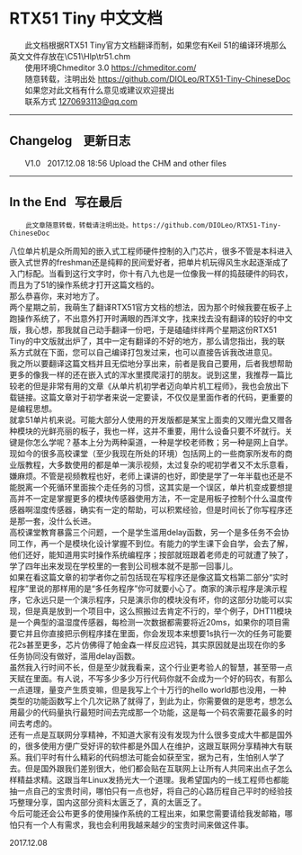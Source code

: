 # RTX51 Tiny 中文文档

        此文档根据RTX51 Tiny官方文档翻译而制，如果您有Keil 51的编译环境那么英文文件存放在\C51\Hlp\tr51.chm  
        使用环境Chmeditor 3.0 https://chmeditor.com/  
        随意转载，注明出处 https://github.com/DIOLeo/RTX51-Tiny-ChineseDoc  
        如果您对此文档有什么意见或建议欢迎提出  
        联系方式 1270693113@qq.com  
***
## Changelog    更新日志
        V1.0    2017.12.08 18:56 Upload the CHM and other files
***
## In the End    写在最后

        此文章随意转载，转载请注明出处。https://github.com/DIOLeo/RTX51-Tiny-ChineseDoc

八位单片机是众所周知的嵌入式工程师硬件控制的入门芯片，很多不管是本科进入嵌入式世界的freshman还是纯粹的民间爱好者，把单片机玩得风生水起逐渐成了入门标配。当看到这行文字时，你十有八九也是一位像我一样的捣鼓硬件的码农，而且为了51的操作系统才打开这篇文档的。  
那么恭喜你，来对地方了。  
两个星期之前，我萌生了翻译RTX51官方文档的想法，因为那个时候我要在板子上跑操作系统了，不出意外打开时满眼的西洋文字，找来找去没有翻译的较好的中文版，我心想，那我就自己动手翻译一份吧，于是磕磕绊绊两个星期这份RTX51 Tiny的中文版就出炉了，其中一定有翻译的不好的地方，那么请您指出，我的联系方式就在下面，您可以自己编译打包发过来，也可以直接告诉我改进意见。  
我之所以要翻译这篇文档并且无偿地分享出来，前者是我自己要用，后者我想帮助更多的像我一样的还在嵌入式的浑水里摸爬滚打的朋友。说到这里，我推荐一篇比较老的但是非常有用的文章《从单片机初学者迈向单片机工程师》，我也会放出下载链接。这篇文章对于初学者来说一定要读，不仅仅是里面作者的代码，更重要的是编程思想。  
就拿51单片机来说。可能大部分人使用的开发版都是某宝上面卖的又赠光盘又赠各种模块的光鲜亮丽的板子，我也一样，这并不重要，用什么设备只要不坏就行。关键是你怎么学呢？基本上分为两种渠道，一种是学校老师教；另一种是网上自学。现如今的很多高校课堂（至少我现在所处的环境）包括网上的一些商家所发布的商业版教程，大多数使用的都是单一演示视频，太过复杂的呢初学者又不太乐意看，嫌麻烦。不管是视频教程也好，老师上课讲的也好，即使是学了一年半载也还是不能脱离一个死循环里面挨个走任务的习惯，这其实是一个误区，单片机变成要想提高并不一定是掌握更多的模块传感器使用方法，不一定是用板子控制个什么温度传感器啊湿度传感器，确实有一定的帮助，可以积累经验，但是时间长了你写程序还是那一套，没什么长进。  
高校课堂教育暴露三个问题，一个是学生滥用delay函数，另一个是多任务不会协同工作，再一个是模块化设计掌握不到位。有能力的学生课下会自学，会去了解，他们还好，能知道用实时操作系统编程序；按部就班跟着老师走的可就遭了殃了，学了四年出来发现在学校里的一套到公司根本就不是那一回事儿。  
如果在看这篇文章的初学者你之前包括现在写程序还是像这篇文档第二部分“实时程序”里说的那样用的是“多任务程序”你可就要小心了。商家的演示程序是演示程序，它永远只是一个演示程序，只是演示你的模块没有坏，你的这部分功能可以实现，但是真是放到一个项目中，这么照搬过去肯定不行的，举个例子，DHT11模块是一个典型的温湿度传感器，每检测一次数据都需要将近20ms，如果你的项目需要它并且你直接把示例程序揉在里面，你会发现本来想要1s执行一次的任务可能要花2s甚至更多，芯片仿佛得了帕金森一样反应迟钝，其实原因就是出现在你的多任务协同没有做好，滥用delay函数。  
虽然我入行时间不长，但是至少就我看来，这个行业更考验人的智慧，甚至带一点天赋在里面。有人说，不写多少多少万行代码你就不会成为一个好的码农，有那么一点道理，量变产生质变嘛，但是我写上个十万行的hello world那也没用，一种类型的功能函数写上个几次记熟了就得了，到此为止，你需要做的是思考，想怎么用最少的代码量执行最短时间去完成那一个功能，这是每一个码农需要花最多的时间去考虑的。  
还有一点是互联网分享精神，不知道大家有没有发现为什么很多变成大牛都是国外的，很多使用方便广受好评的软件都是外国人在维护，这跟互联网分享精神大有联系。我们平时有什么精彩的代码想法可能会如获至宝，据为己有，生怕别人学了去。但是国外跟我们差别很大，他们都会贴在互联网上让所有人共同来出点子怎么样精益求精。这跟当年Linux发扬光大一个道理。我希望国内的一线工程师也都能抽一点自己的宝贵时间，哪怕只有一点也好，将自己的心路历程自己平时的经验技巧整理分享，国内这部分资料太匮乏了，真的太匮乏了。  
今后可能还会公布更多的使用操作系统的工程出来，如果您需要请给我发邮箱，哪怕只有一个人有需求，我也会利用我越来越少的宝贵时间来做这件事。  
  
2017.12.08  
